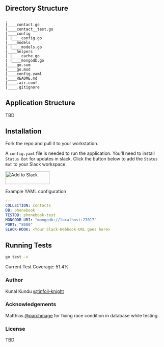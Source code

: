 ## Directory Structure
```
.
|____contact.go
|____contact__test.go
|____config
| |____config.go
|____models
| |____models.go
|____helpers
| |____cache.go
| |____mongodb.go
|____go.sum
|____go.mod
|____config.yaml
|____README.md
|____.air.conf
|____.gitignore
```

## Application Structure
TBD

## Installation
Fork the repo and pull it to your workstation.

A `config.yaml` file is needed to run the application. You'll need to install `Status Bot` for updates in slack. Click the button below to add the `Status Bot` to your Slack workspace.

<a href="https://slack.com/oauth/v2/authorize?client_id=1263601250499.1262025136661&scope=incoming-webhook&user_scope="><img alt="Add to Slack" height="40" width="139" src="https://platform.slack-edge.com/img/add_to_slack.png" srcSet="https://platform.slack-edge.com/img/add_to_slack.png 1x, https://platform.slack-edge.com/img/add_to_slack@2x.png 2x" /></a>


Example YAML configuration
```yaml
---
COLLECTION: contacts
DB: phonebook
TESTDB: phonebook-test
MONGODB-URI: "mongodb://localhost:27017"
PORT: "8080"
SLACK-HOOK: <Your Slack-Webhook-URL goes here>
```

## Running Tests
```bash
go test -v
```
Current Test Coverage: 51.4%

### Author
Kunal Kundu [@tinfoil-knight](https://github.com/tinfoil-knight)

### Acknowledgements
Matthias [@qarchmage](https://github.com/qarchmage) for fixing race condition in database while testing.

### License
TBD